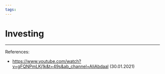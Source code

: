 ```yaml
--- 
tags:
---
```


# Investing

---
References:
- https://www.youtube.com/watch?v=gFQNPmLKj1k&t=49s&ab_channel=AliAbdaal (30.01.2021)